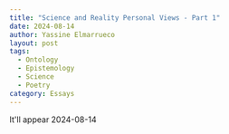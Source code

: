 ```yaml
---
title: "Science and Reality Personal Views - Part 1"
date: 2024-08-14
author: Yassine Elmarrueco
layout: post
tags:
  - Ontology
  - Epistemology
  - Science
  - Poetry 
category: Essays
---
```

It'll appear 2024-08-14

